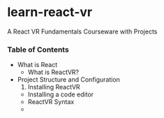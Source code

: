 # learn-react-vr
A React VR  Fundamentals Courseware with Projects

### Table of Contents

* What is React
  * What is ReactVR?
* Project Structure and Configuration
  1. Installing ReactVR
  * Installing a code editor
  * ReactVR Syntax
  *
